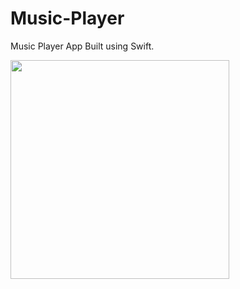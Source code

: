 # Music-Player
Music Player App Built using Swift.

<img src="Music-Player/music-player.png" width=350>
